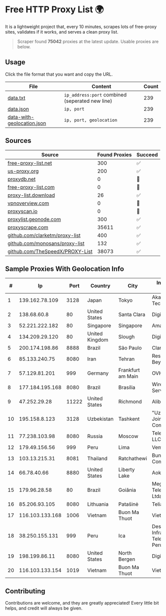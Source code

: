 
# Free HTTP Proxy List 🌍

It is a lightweight project that, every 10 minutes, scrapes lots of free-proxy sites, validates if it works, and serves a clean proxy list.


> Scraper found **75042** proxies at the latest update. Usable proxies are below.

## Usage

Click the file format that you want and copy the URL.


|File|Content|Count|
|----|-------|-----|
|[data.txt](https://raw.githubusercontent.com/themiralay/Proxy-List-World/master/data.txt)|`ip_address:port` combined (seperated new line)|239|
|[data.json](https://raw.githubusercontent.com/themiralay/Proxy-List-World/master/data.json)|`ip, port`|239|
|[data-with-geolocation.json](https://raw.githubusercontent.com/themiralay/Proxy-List-World/master/data-with-geolocation.json)|`ip, port, geolocation`|239|

## Sources

|Source|Found Proxies|Succeed|
|------|-------------|-------|
|[free-proxy-list.net](https://free-proxy-list.net)|300|✅|
|[us-proxy.org](https://www.us-proxy.org)|200|✅|
|[proxydb.net](http://proxydb.net)|0|🚫|
|[free-proxy-list.com](https://free-proxy-list.com/?page=&port=&type%5B%5D=http&type%5B%5D=https&up_time=0&search=Search)|0|🚫|
|[proxy-list.download](https://www.proxy-list.download/HTTP)|26|✅|
|[vpnoverview.com](https://vpnoverview.com/privacy/anonymous-browsing/free-proxy-servers)|0|🚫|
|[proxyscan.io](https://www.proxyscan.io)|0|🚫|
|[proxylist.geonode.com](https://proxylist.geonode.com/api/proxy-list?limit=300&page=1&sort_by=lastChecked&sort_type=desc&protocols=http,https)|300|✅|
|[proxyscrape.com](https://api.proxyscrape.com/v2/?request=displayproxies&protocol=http&timeout=10000&country=all&ssl=all&anonymity=all)|35611|✅|
|[github.com/clarketm/proxy-list](https://raw.githubusercontent.com/clarketm/proxy-list/master/proxy-list-raw.txt)|400|✅|
|[github.com/monosans/proxy-list](https://raw.githubusercontent.com/monosans/proxy-list/main/proxies/http.txt)|132|✅|
|[github.com/TheSpeedX/PROXY-List](https://raw.githubusercontent.com/TheSpeedX/PROXY-List/master/http.txt)|38073|✅|


## Sample Proxies With Geolocation Info

|#|Ip|Port|Country|City|Internet Service Provider|
|-|--|----|-------|----|-------------------------|
|1|139.162.78.109|3128|Japan|Tokyo|Akamai Technologies, Inc.|
|2|138.68.60.8|80|United States|Santa Clara|DigitalOcean, LLC|
|3|52.221.222.182|80|Singapore|Singapore|Amazon.com, Inc.|
|4|134.209.29.120|80|United Kingdom|Slough|DigitalOcean, LLC|
|5|200.174.198.86|8888|Brazil|São Paulo|Claro S.A|
|6|85.133.240.75|8080|Iran|Tehran|Respina Networks & Beyond PJSC|
|7|57.129.81.201|999|Germany|Frankfurt am Main|OVH SAS|
|8|177.184.195.168|8080|Brazil|Brasília|Wireless Comm Services LTDA|
|9|47.252.29.28|11222|United States|Richmond|Alibaba Cloud LLC|
|10|195.158.8.123|3128|Uzbekistan|Tashkent|"Uzbektelekom" Joint Stock Company|
|11|77.238.103.98|8080|Russia|Moscow|Telecom-Birzha, LLC|
|12|179.49.156.56|999|Peru|Lima|Vemax S.A.C|
|13|103.13.215.31|8081|Thailand|Ratchathewi|Bunny Communications|
|14|66.78.40.66|8880|United States|Liberty Lake|Aokigahara SRL|
|15|179.96.28.58|80|Brazil|Goiânia|Megatelecom Telecomunicacoes Ltda|
|16|85.206.93.105|8080|Lithuania|Patašinė|Telia Lietuva|
|17|116.103.133.168|1006|Vietnam|Buon Ma Thuot|Viettel Corporation|
|18|38.250.155.131|999|Peru|Ica|Desarrollo De Infraestructura De Telecomunicaciones Peru S.A.C.|
|19|198.199.86.11|8080|United States|North Bergen|DigitalOcean, LLC|
|20|116.103.133.154|1019|Vietnam|Buon Ma Thuot|Viettel Corporation|



## Contributing

Contributions are welcome, and they are greatly appreciated! Every
little bit helps, and credit will always be given.

